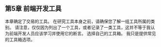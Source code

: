 <!-- Chapter 5. Front-end Dev Tools-->
## 第5章 前端开发工具

<!-- This chapter identifies the tools of the trade. Make sure you understanding the category that a set of tools falls within, before studying the tools themselves. Note that just because a tool is listed, or a category of tools is documented, this does not equate to an assertion on my part that a front-end developer should learn it and use it. Choose your own toolbox. I'm just providing the common toolbox options. -->

本章确定了交易的工具。 在研究工具本身之前，请确保您了解一组工具所属的类别。 请注意，仅仅因为列出了一个工具，或者记录了一类工具，这并不等于我认为前端开发人员应该学习并使用它的断言。 选择自己的工具箱。 我只是提供常见的工具箱选项。
